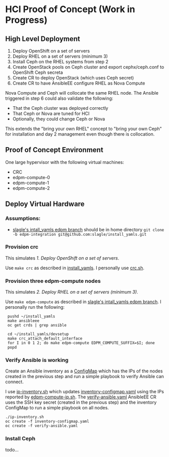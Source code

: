 # HCI Proof of Concept (Work in Progress)

## High Level Deployment

1. Deploy OpenShift on a set of servers
2. Deploy RHEL on a set of servers (minimum 3)
3. Install Ceph on the RHEL systems from step 2
4. Create OpenStack pools on Ceph cluster and export cephx/ceph.conf to OpenShift Ceph secreta
5. Create CR to deploy OpenStack (which uses Ceph secret)
6. Create CR to have AnsibleEE configure RHEL as Nova Compute

Nova Compute and Ceph will collocate the same RHEL node.
The Ansible triggered in step 6 could also validate the following:

- That the Ceph cluster was deployed correctly
- That Ceph or Nova are tuned for HCI
- Optionally, they could change Ceph or Nova

This extends the "bring your own RHEL" concept to "bring your own
Ceph" for installation and day 2 management even though there is
collocation.

## Proof of Concept Environment

One large hypervisor with the following virtual machines:

- CRC
- edpm-compute-0
- edpm-compute-1
- edpm-compute-2

## Deploy Virtual Hardware

### Assumptions:

- [slagle's intall_yamls edpm branch](https://github.com/slagle/install_yamls/tree/edpm-integration)
  should be in home directory `git clone -b edpm-integration git@github.com:slagle/install_yamls.git`

### Provision crc

This simulates _1. Deploy OpenShift on a set of servers_. 

Use `make crc` as described in 
[install_yamls](https://github.com/openstack-k8s-operators/install_yamls/tree/master/devsetup#crc).
I personally use [crc.sh](../crc/crc.sh).

### Provision three edpm-compute nodes

This simulates _2. Deploy RHEL on a set of servers (minimum 3)_.

Use `make edpm-compute` as described in
[slagle's intall_yamls edpm branch](https://github.com/slagle/install_yamls/tree/edpm-integration/devsetup#edpm-deployment).
I personally run the following:

```
 pushd ~/install_yamls
 make ansibleee
 oc get crds | grep ansible

 cd ~/install_yamls/devsetup
 make crc_attach_default_interface
 for I in 0 1 2; do make edpm-compute EDPM_COMPUTE_SUFFIX=$I; done
 popd
```

### Verify Ansible is working

Create an Ansible inventory as a 
[ConfigMap](https://kubernetes.io/docs/concepts/configuration/configmap)
which has the IPs of the nodes created in the previous step and run a
simple playbook to verify Ansible can connect.

I use [ip-inventory.sh](ip-inventory.sh) which updates 
[inventory-configmap.yaml](inventory-configmap.yaml)
using the IPs reported by
[edpm-compute-ip.sh](../crc/edpm-compute-ip.sh). The
[verify-ansible.yaml](verify-ansible.yaml) AnsibleEE
CR uses the SSH key secret (created in the previous
step) and the inventory ConfigMap to run a simple playbook
on all nodes.

```
./ip-inventory.sh
oc create -f inventory-configmap.yaml
oc create -f verify-ansible.yaml
```

### Install Ceph

todo...
